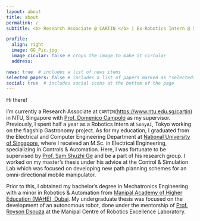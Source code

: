 ```yaml
---
layout: about
title: about
permalink: /
subtitle: <b> Research Associate @ CARTIN </b> | Ex-Robotics Intern @ SonyAI | NUS Alumna

profile:
  align: right
  image: GG_Pic.jpg
  image_cicular: false # crops the image to make it circular
  address: 

news: true  # includes a list of news items
selected_papers: false # includes a list of papers marked as "selected={true}"
social: true  # includes social icons at the bottom of the page
---
```


Hi there!

I’m currently a Research Associate at `CARTIN`(https://www.ntu.edu.sg/cartin) in NTU, Singapore with [Prof. Domenico Campolo](https://dr.ntu.edu.sg/cris/rp/rp00604) as my supervisor. Previously, I spent half a year as a Robotics Intern at `SonyAI`, Tokyo working on the flagship Gastronomy project. As for my education, I graduated from the Electrical and Computer Engineering Department at [National University of Singapore](https://www.nus.edu.sg/), where I received an M.Sc. in Electrical Engineering, specializing in Controls & Automation. Here, I was fortunate to be supervised by [Prof. Sam Shuzhi Ge](https://cde.nus.edu.sg/ece/staff/ge-shuzhi-sam/) and be a part of his research group. I worked on my master’s thesis under his advice at the Control & Simulation Lab which was focused on developing new path planning schemes for an omni-directional mobile manipulator.

Prior to this, I obtained my bachelor’s degree in Mechatronics Engineering with a minor in Robotics & Automation from [Manipal Academy of Higher Education (MAHE), Dubai](https://www.manipaldubai.com/). My undergraduate thesis was focused on the development of an autonomous robot, done under the mentorship of [Prof. Royson Dsouza](https://www.linkedin.com/in/royson-dsouza-a20092141/?originalSubdomain=fi) at the Manipal Centre of Robotics Excellence Laboratory.
